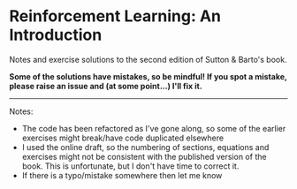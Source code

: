# Reinforcement Learning: An Introduction
Notes and exercise solutions to the second edition of Sutton &amp; Barto's book.

**Some of the solutions have mistakes, so be mindful! If you spot a mistake, please raise an issue and (at some point...) I'll fix it.**

-----

Notes: 
- The code has been refactored as I've gone along, so some of the earlier exercises might break/have code duplicated elsewhere
- I used the online draft, so the numbering of sections, equations and exercises might not be consistent with the published version of the book. This is unfortunate, but I don't have time to correct it. 
- If there is a typo/mistake somewhere then let me know

